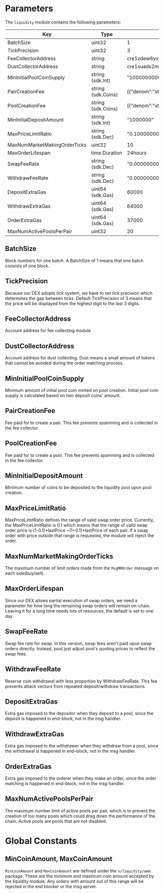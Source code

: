 <!-- order: 8 -->

# Parameters

The `liquidity` module contains the following parameters:

| Key                          | Type               | Example                                                        |
|------------------------------|--------------------|----------------------------------------------------------------|
| BatchSize                    | uint32             | 1                                                              |
| TickPrecision                | uint32             | 3                                                              |
| FeeCollectorAddress          | string             | cre1zdew6yxyw92z373yqp756e0x4rvd2het37j0a2wjp7fj48eevxvq303p8d |
| DustCollectorAddress         | string             | cre1suads2mkd027cmfphmk9fpuwcct4d8ys02frk8e64hluswfwfj0s4xymnj |
| MinInitialPoolCoinSupply     | string (sdk.Int)   | "1000000000000"                                                |
| PairCreationFee              | string (sdk.Coins) | [{"denom":"stake","amount":"1000000"}]                         |
| PoolCreationFee              | string (sdk.Coins) | [{"denom":"stake","amount":"1000000"}]                         |
| MinInitialDepositAmount      | string (sdk.Int)   | "1000000"                                                      |
| MaxPriceLimitRatio           | string (sdk.Dec)   | "0.100000000000000000"                                         |
| MaxNumMarketMakingOrderTicks | uint32             | 10                                                             |
| MaxOrderLifespan             | time.Duration      | 24hours                                                        |
| SwapFeeRate                  | string (sdk.Dec)   | "0.000000000000000000"                                         |
| WithdrawFeeRate              | string (sdk.Dec)   | "0.000000000000000000"                                         |
| DepositExtraGas              | uint64 (sdk.Gas)   | 60000                                                          |
| WithdrawExtraGas             | uint64 (sdk.Gas)   | 64000                                                          |
| OrderExtraGas                | uint64 (sdk.Gas)   | 37000                                                          |
| MaxNumActivePoolsPerPair     | uint32             | 20                                                             |

## BatchSize

Block numbers for one batch.
A BatchSize of 1 means that one batch consists of one block.

## TickPrecision

Because our DEX adopts tick system, we have to set tick precision which
determines the gap between ticks.
Default TickPrecision of 3 means that the price will be displayed from
the highest digit to the last 3 digits.

## FeeCollectorAddress

Account address for fee collecting module

## DustCollectorAddress

Account address for dust collecting.
Dust means a small amount of tokens that cannot be avoided during the
order matching process.

## MinInitialPoolCoinSupply

Minimum amount of initial pool coin minted on pool creation.
Initial pool coin supply is calculated based on two deposit coins' amount.

## PairCreationFee

Fee paid for to create a pair.
This fee prevents spamming and is collected in the fee collector.

## PoolCreationFee

Fee paid for to create a pool.
This fee prevents spamming and is collected in the fee collector.

## MinInitialDepositAmount

Minimum number of coins to be deposited to the liquidity pool upon pool creation.

## MaxPriceLimitRatio

MaxPriceLimitRatio defines the range of valid swap order price.
Currently, the MaxPriceLimitRatio is 0.1 which means that the range of
valid swap order price is (1-0.1)*lastPrice ~(1+0.1)*lastPrice of each pair.
If a swap order with price outside that range is requested,
the module will reject the order.

## MaxNumMarketMakingOrderTicks

The maximum number of limit orders made from the `MsgMMOrder` message on each
side(buy/sell).

## MaxOrderLifespan

Since our DEX allows partial execution of swap orders,
we need a parameter for how long the remaining swap orders will remain on-chain.
Leaving it for a long time needs lots of resources, the default is set to one day.

## SwapFeeRate 

Swap fee rate for swap.
In this version, swap fees aren't paid upon swap orders directly.
Instead, pool just adjust pool's quoting prices to reflect the swap fees.

## WithdrawFeeRate  

Reserve coin withdrawal with less proportion by WithdrawFeeRate.
This fee prevents attack vectors from repeated deposit/withdraw transactions.

## DepositExtraGas

Extra gas imposed to the depositor when they deposit to a pool, since the deposit
is happened in end-block, not in the msg handler.

## WithdrawExtraGas

Extra gas imposed to the withdrawer when they withdraw from a pool, since the withdrawal
is happened in end-block, not in the msg handler.

## OrderExtraGas

Extra gas imposed to the orderer when they make an order, since the order matching
is happened in end-block, not in the msg handler.

## MaxNumActivePoolsPerPair

The maximum number limit of active pools per pair, which is to prevent the
creation of too many pools which could drag down the performance of the chain.
Active pools are pools that are not disabled.

# Global Constants

## MinCoinAmount, MaxCoinAmount

`MinCoinAmount` and `MaxCoinAmount` are defined under the `x/liquidity/amm` package.
These are the minimum and maximum coin amount accepted by the liquidity module.
Any orders with amount out of this range will be rejected in the end blocker or
the msg server.
